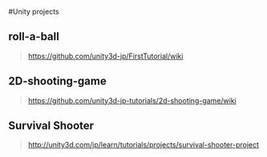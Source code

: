 #Unity projects

## roll-a-ball

 > https://github.com/unity3d-jp/FirstTutorial/wiki

## 2D-shooting-game

 > https://github.com/unity3d-jp-tutorials/2d-shooting-game/wiki 

## Survival Shooter

 > http://unity3d.com/jp/learn/tutorials/projects/survival-shooter-project


